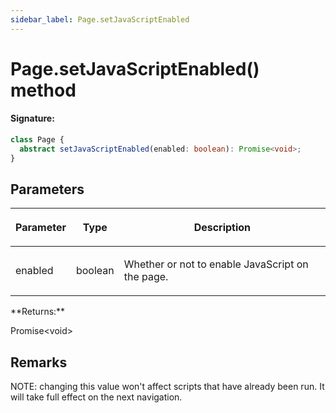 ```yaml
---
sidebar_label: Page.setJavaScriptEnabled
---
```


# Page.setJavaScriptEnabled() method

#### Signature:

```typescript
class Page {
  abstract setJavaScriptEnabled(enabled: boolean): Promise<void>;
}
```

## Parameters

<table><thead><tr><th>

Parameter

</th><th>

Type

</th><th>

Description

</th></tr></thead>
<tbody><tr><td>

enabled

</td><td>

boolean

</td><td>

Whether or not to enable JavaScript on the page.

</td></tr>
</tbody></table>
**Returns:**

Promise&lt;void&gt;

## Remarks

NOTE: changing this value won't affect scripts that have already been run. It will take full effect on the next navigation.
